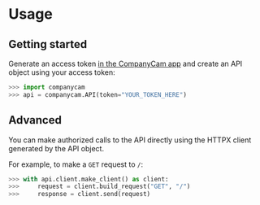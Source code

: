 # Usage

## Getting started

Generate an access token [in the CompanyCam app](https://app.companycam.com/access_tokens)
and create an API object using your access token:

```python
>>> import companycam
>>> api = companycam.API(token="YOUR_TOKEN_HERE")
```

## Advanced

You can make authorized calls to the API directly using the HTTPX client generated by
the API object.

For example, to make a `GET` request to `/`:
```python
>>> with api.client.make_client() as client:
>>>     request = client.build_request("GET", "/")
>>>     response = client.send(request)
```
